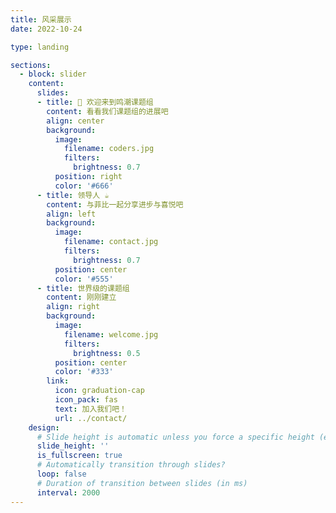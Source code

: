 ```yaml
---
title: 风采展示
date: 2022-10-24

type: landing

sections:
  - block: slider
    content:
      slides:
      - title: 👋 欢迎来到鸣潮课题组
        content: 看看我们课题组的进展吧
        align: center
        background:
          image:
            filename: coders.jpg
            filters:
              brightness: 0.7
          position: right
          color: '#666'
      - title: 领导人 ☕️
        content: 与菲比一起分享进步与喜悦吧
        align: left
        background:
          image:
            filename: contact.jpg
            filters:
              brightness: 0.7
          position: center
          color: '#555'
      - title: 世界级的课题组
        content: 刚刚建立
        align: right
        background:
          image:
            filename: welcome.jpg
            filters:
              brightness: 0.5
          position: center
          color: '#333'
        link:
          icon: graduation-cap
          icon_pack: fas
          text: 加入我们吧！
          url: ../contact/
    design:
      # Slide height is automatic unless you force a specific height (e.g. '400px')
      slide_height: ''
      is_fullscreen: true
      # Automatically transition through slides?
      loop: false
      # Duration of transition between slides (in ms)
      interval: 2000
---
```

